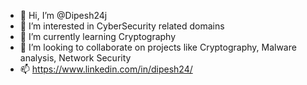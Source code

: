 - 👋 Hi, I’m @Dipesh24j
- 👀 I’m interested in CyberSecurity related domains
- 🌱 I’m currently learning Cryptography 
- 💞️ I’m looking to collaborate on projects like Cryptography, Malware analysis, Network Security
- 📫 https://www.linkedin.com/in/dipesh24/

<!---
Dipesh24j/Dipesh24j is a ✨ special ✨ repository because its `README.md` (this file) appears on your GitHub profile.
You can click the Preview link to take a look at your changes.
--->

